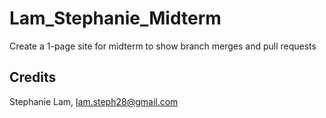 # Lam_Stephanie_Midterm
Create a 1-page site for midterm to show branch merges and pull requests

## Credits
Stephanie Lam, lam.steph28@gmail.com